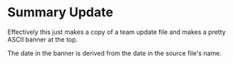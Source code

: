 # Summary Update

Effectively this just makes a copy of a team update file and makes a pretty ASCII banner at the top.

The date in the banner is derived from the date in the source file's name.
